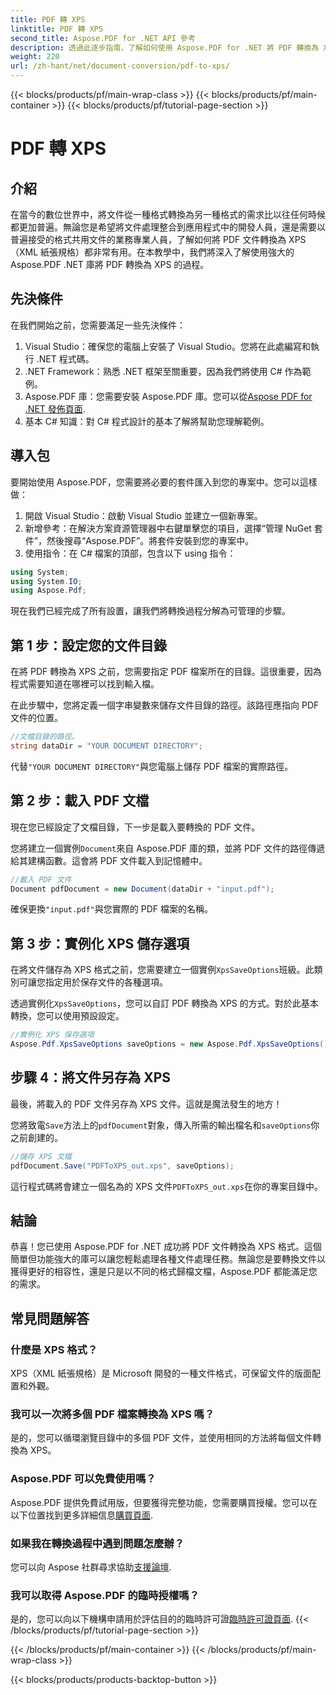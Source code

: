 ```yaml
---
title: PDF 轉 XPS
linktitle: PDF 轉 XPS
second_title: Aspose.PDF for .NET API 參考
description: 透過此逐步指南，了解如何使用 Aspose.PDF for .NET 將 PDF 轉換為 XPS。非常適合開發人員和文件處理愛好者。
weight: 220
url: /zh-hant/net/document-conversion/pdf-to-xps/
---
```


{{< blocks/products/pf/main-wrap-class >}}
{{< blocks/products/pf/main-container >}}
{{< blocks/products/pf/tutorial-page-section >}}

# PDF 轉 XPS

## 介紹

在當今的數位世界中，將文件從一種格式轉換為另一種格式的需求比以往任何時候都更加普遍。無論您是希望將文件處理整合到應用程式中的開發人員，還是需要以普遍接受的格式共用文件的業務專業人員，了解如何將 PDF 文件轉換為 XPS（XML 紙張規格）都非常有用。在本教學中，我們將深入了解使用強大的 Aspose.PDF .NET 庫將 PDF 轉換為 XPS 的過程。

## 先決條件

在我們開始之前，您需要滿足一些先決條件：

1. Visual Studio：確保您的電腦上安裝了 Visual Studio。您將在此處編寫和執行 .NET 程式碼。
2. .NET Framework：熟悉 .NET 框架至關重要，因為我們將使用 C# 作為範例。
3.  Aspose.PDF 庫：您需要安裝 Aspose.PDF 庫。您可以從[Aspose PDF for .NET 發佈頁面](https://releases.aspose.com/pdf/net/).
4. 基本 C# 知識：對 C# 程式設計的基本了解將幫助您理解範例。

## 導入包

要開始使用 Aspose.PDF，您需要將必要的套件匯入到您的專案中。您可以這樣做：

1. 開啟 Visual Studio：啟動 Visual Studio 並建立一個新專案。
2. 新增參考：在解決方案資源管理器中右鍵單擊您的項目，選擇“管理 NuGet 套件”，然後搜尋“Aspose.PDF”。將套件安裝到您的專案中。
3. 使用指令：在 C# 檔案的頂部，包含以下 using 指令：

```csharp
using System;
using System.IO;
using Aspose.Pdf;
```

現在我們已經完成了所有設置，讓我們將轉換過程分解為可管理的步驟。

## 第 1 步：設定您的文件目錄

在將 PDF 轉換為 XPS 之前，您需要指定 PDF 檔案所在的目錄。這很重要，因為程式需要知道在哪裡可以找到輸入檔。

在此步驟中，您將定義一個字串變數來儲存文件目錄的路徑。該路徑應指向 PDF 文件的位置。

```csharp
//文檔目錄的路徑。
string dataDir = "YOUR DOCUMENT DIRECTORY";
```

代替`"YOUR DOCUMENT DIRECTORY"`與您電腦上儲存 PDF 檔案的實際路徑。

## 第 2 步：載入 PDF 文檔

現在您已經設定了文檔目錄，下一步是載入要轉換的 PDF 文件。

您將建立一個實例`Document`來自 Aspose.PDF 庫的類，並將 PDF 文件的路徑傳遞給其建構函數。這會將 PDF 文件載入到記憶體中。

```csharp
//載入 PDF 文件
Document pdfDocument = new Document(dataDir + "input.pdf");
```

確保更換`"input.pdf"`與您實際的 PDF 檔案的名稱。

## 第 3 步：實例化 XPS 儲存選項

在將文件儲存為 XPS 格式之前，您需要建立一個實例`XpsSaveOptions`班級。此類別可讓您指定用於保存文件的各種選項。

透過實例化`XpsSaveOptions`，您可以自訂 PDF 轉換為 XPS 的方式。對於此基本轉換，您可以使用預設設定。

```csharp
//實例化 XPS 保存選項
Aspose.Pdf.XpsSaveOptions saveOptions = new Aspose.Pdf.XpsSaveOptions();
```

## 步驟 4：將文件另存為 XPS

最後，將載入的 PDF 文件另存為 XPS 文件。這就是魔法發生的地方！

您將致電`Save`方法上的`pdfDocument`對象，傳入所需的輸出檔名和`saveOptions`你之前創建的。

```csharp
//儲存 XPS 文檔
pdfDocument.Save("PDFToXPS_out.xps", saveOptions);
```

這行程式碼將會建立一個名為的 XPS 文件`PDFToXPS_out.xps`在你的專案目錄中。

## 結論

恭喜！您已使用 Aspose.PDF for .NET 成功將 PDF 文件轉換為 XPS 格式。這個簡單但功能強大的庫可以讓您輕鬆處理各種文件處理任務。無論您是要轉換文件以獲得更好的相容性，還是只是以不同的格式歸檔文檔，Aspose.PDF 都能滿足您的需求。

## 常見問題解答

### 什麼是 XPS 格式？
XPS（XML 紙張規格）是 Microsoft 開發的一種文件格式，可保留文件的版面配置和外觀。

### 我可以一次將多個 PDF 檔案轉換為 XPS 嗎？
是的，您可以循環瀏覽目錄中的多個 PDF 文件，並使用相同的方法將每個文件轉換為 XPS。

### Aspose.PDF 可以免費使用嗎？
 Aspose.PDF 提供免費試用版，但要獲得完整功能，您需要購買授權。您可以在以下位置找到更多詳細信息[購買頁面](https://purchase.aspose.com/buy).

### 如果我在轉換過程中遇到問題怎麼辦？
您可以向 Aspose 社群尋求協助[支援論壇](https://forum.aspose.com/c/pdf/10).

### 我可以取得 Aspose.PDF 的臨時授權嗎？
是的，您可以向以下機構申請用於評估目的的臨時許可證[臨時許可證頁面](https://purchase.aspose.com/temporary-license/).
{{< /blocks/products/pf/tutorial-page-section >}}

{{< /blocks/products/pf/main-container >}}
{{< /blocks/products/pf/main-wrap-class >}}

{{< blocks/products/products-backtop-button >}}
